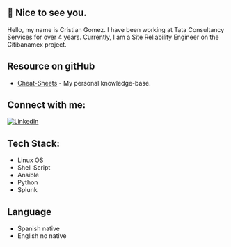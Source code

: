 ## :wave: Nice to see you.

<p class="text-justify">
Hello, my name is Cristian Gomez. I have been working at Tata Consultancy Services for over 4 years. Currently, I am a Site Reliability Engineer on the Citibanamex project.
</p>


## Resource on gitHub

- [Cheat-Sheets](https://github.com/Crissassun/Linux-Cheat-Sheets) -  My personal knowledge-base.



## Connect with me:

[![LinkedIn](https://img.shields.io/badge/LinkedIn-%230077B5.svg?logo=linkedin&logoColor=white)](https://linkedin.com/in/agcristian) 


## Tech Stack:

- Linux OS
- Shell Script
- Ansible 
- Python 
- Splunk



## Language

- Spanish native
- English no native


